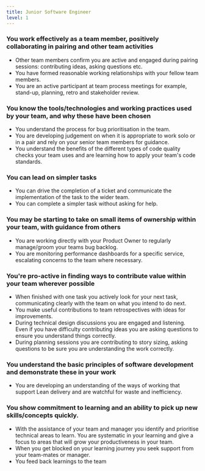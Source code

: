 ```yaml
---
title: Junior Software Engineer
level: 1
---
```


### You work effectively as a team member, positively collaborating in pairing and other team activities

- Other team members confirm you are active and engaged during pairing sessions: contributing ideas, asking questions etc.
- You have formed reasonable working relationships with your fellow team members.
- You are an active participant at team process meetings for example, stand-up, planning, retro and stakeholder review.

### You know the tools/technologies and working practices used by your team, and why these have been chosen

- You understand the process for bug prioritisation in the team.
- You are developing judgement on when it is appropriate to work solo or in a pair and rely on your senior team members for guidance.
- You understand the benefits of the different types of code quality checks your team uses and are learning how to apply your team's code standards.

### You can lead on simpler tasks

- You can drive the completion of a ticket and communicate the implementation of the task to the wider team.
- You can complete a simpler task without asking for help.

### You may be starting to take on small items of ownership within your team, with guidance from others

- You are working directly with your Product Owner to regularly manage/groom your teams bug backlog.
- You are monitoring performance dashboards for a specific service, escalating concerns to the team where necessary.

### You're pro-active in finding ways to contribute value within your team wherever possible

- When finished with one task you actively look for your next task, communicating clearly with the team on what you intend to do next.
- You make useful contributions to team retrospectives with ideas for improvements.
- During technical design discussions you are engaged and listening. Even if you have difficulty contributing ideas you are asking questions to ensure you understand things correctly.
- During planning sessions you are contributing to story sizing, asking questions to be sure you are understanding the work correctly.

### You understand the basic principles of software development and demonstrate these in your work

- You are developing an understanding of the ways of working that support Lean delivery and are watchful for waste and inefficiency.

### You show commitment to learning and an ability to pick up new skills/concepts quickly.

- With the assistance of your team and manager you identify and prioritise technical areas to learn. You are systematic in your learning and give a focus to areas that will grow your productiveness in your team.
- When you get blocked on your learning journey you seek support from your team-mates or manager.
- You feed back learnings to the team
